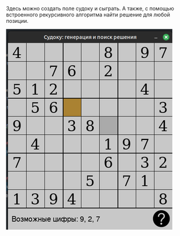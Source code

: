 Здесь можно создать поле судоку и сыграть. 
А также, с помощью встроенного рекурсивного алгоритма
найти решение для любой позиции. 

![Скриншот](https://github.com/KIvanX/Sudoku/raw/master/screenshot.png)
